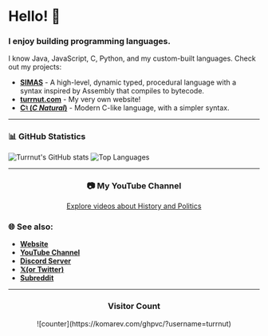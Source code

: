 # Hello! 👋

### I enjoy building programming languages.
I know Java, JavaScript, C, Python, and my custom-built languages. Check out my projects:
- **[SIMAS](https://github.com/turrnut/simas)** - A high-level, dynamic typed, procedural language with a syntax inspired by Assembly that compiles to bytecode.
- **[turrnut.com](https://github.com/turrnut/turrnut.com)** - My very own website! 
- **[C♮ (*C Natural*)](https://github.com/turrnut/CNatural/)** - Modern C-like language, with a simpler syntax.

---

### 📊 GitHub Statistics
![Turrnut's GitHub stats](https://github-readme-stats.vercel.app/api?theme=transparent&username=turrnut&show_icons=true&show=reviews,discussions_started,discussions_answered,prs_merged,prs_merged_percentage)
![Top Languages](https://github-readme-stats.vercel.app/api/top-langs/?username=turrnut&layout=compact) 

---

<div align="center">
  <h3> 📷 My YouTube Channel</h3>
<a href="https://www.youtube.com/@turrnut"> Explore videos about History and Politics</a>
</div

---

### 🌐 See also:
- [**Website**](https://www.turrnut.com)
- [**YouTube Channel**](https://www.youtube.com/@turrnut)
- [**Discord Server**](https://discord.gg/F8mpvVgjNs)
- [**𝕏(or Twitter)**](https://x.com/turrnut/)
- [**Subreddit**](https://reddit.com/r/turrnut)

---

<div align="center">
  <h3>Visitor Count</h3>
  ![counter](https://komarev.com/ghpvc/?username=turrnut)
</div>
